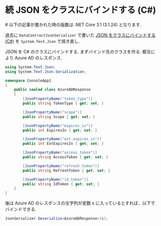 # 続 JSON をクラスにバインドする (C#)

\# 以下の記事が書かれた時の版数は .NET Core 3.1 (3.1.24) となります.

過去に `DataContractJsonSerializer` で書いた [JSON をクラスにバインドする (C#)](https://qiita.com/c-yan/items/9a6a5c1f59526c1a1ff2) を `System.Text.Json` で焼き直し.

JSON を C# のクラスにバインドする. まずバインド先のクラスを作る. 都合により Azure AD のレスポンス.

```csharp
using System.Text.Json;
using System.Text.Json.Serialization;

namespace ConsoleApp1
{
    public sealed class AzureADResponse
    {
        [JsonPropertyName("token_type")]
        public string TokenType { get; set; }

        [JsonPropertyName("scope")]
        public string Scope { get; set; }

        [JsonPropertyName("expires_in")]
        public int ExpiresIn { get; set; }

        [JsonPropertyName("ext_expires_in")]
        public int ExtExpiresIn { get; set; }

        [JsonPropertyName("access_token")]
        public string AccessToken { get; set; }

        [JsonPropertyName("refresh_token")]
        public string RefreshToken { get; set; }

        [JsonPropertyName("id_token")]
        public string IdToken { get; set; }
    }
}
```

後は Azure AD のレスポンスの文字列が変数 s に入っているとすれば、以下でバインドできる.

```csharp
JsonSerializer.Deserialize<AzureADResponse>(s);
```
